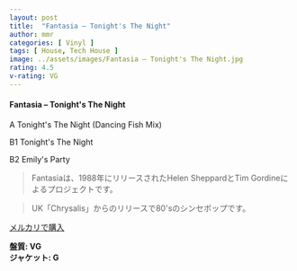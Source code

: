 ```yaml
---
layout: post
title:  "Fantasia – Tonight's The Night"
author: mmr
categories: [ Vinyl ]
tags: [ House, Tech House ]
image: ../assets/images/Fantasia – Tonight's The Night.jpg
rating: 4.5
v-rating: VG
---
```


#### Fantasia – Tonight's The Night

A  Tonight's The Night (Dancing Fish Mix)

B1  Tonight's The Night

B2  Emily's Party



> Fantasiaは、1988年にリリースされたHelen SheppardとTim Gordineによるプロジェクトです。

> UK「Chrysalis」からのリリースで80'sのシンセポップです。


[メルカリで購入](https://jp.mercari.com/item/m66329319879)


<div class="mt-4 mb-4 d-flex align-items-center">
<strong class="mr-1">盤質: VG</strong>
</div>
<div class="mt-4 mb-4 d-flex align-items-center">
<strong class="mr-1">ジャケット: G</strong>
</div>